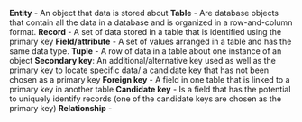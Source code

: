**Entity** - An object that data is stored about
**Table** - Are database objects that contain all the data in a database and is organized in a row-and-column format.
**Record** - A set of data stored in a table that is identified using the primary key 
**Field/attribute** - A set of values arranged in a table and has the same data type.
**Tuple** - A row of data in a table about one instance of an object
**Secondary key**: An additional/alternative key used as well as the primary key to locate specific data/ a candidate key that has not been chosen as a primary key
**Foreign key** - A field in one table that is linked to a primary key in another table
**Candidate key** - Is a field that has the potential to uniquely identify records (one of the candidate keys are chosen as the primary key)
**Relationship** - 
